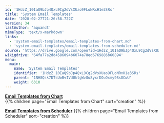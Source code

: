 ```yaml
---
id: '1HdzZ_10IaQ9bJp4QxL9Cg2dVsXUao9FLoNRxH1e3SRs'
title: 'System Email Templates'
date: '2020-02-27T21:26:58.722Z'
version: 34
lastAuthor: 'aquandt'
mimeType: 'text/x-markdown'
links:
  - 'system-email-templates/email-templates-from-chart.md'
  - 'system-email-templates/email-templates-from-scheduler.md'
source: 'https://drive.google.com/open?id=1HdzZ_10IaQ9bJp4QxL9Cg2dVsXUao9FLoNRxH1e3SRs'
wikigdrive: '64fa77a2dd4586094b6074a78ed6769886b60894'
menu:
  main:
    name: 'System Email Templates'
    identifier: '1HdzZ_10IaQ9bJp4QxL9Cg2dVsXUao9FLoNRxH1e3SRs'
    parent: '1NH8Qsk7DTsUoBvIVdUktgWvOu8yxrDOuOxmy9SsOCwU'
    weight: 6310
---
```





[**Email Templates from Chart**](system-email-templates/email-templates-from-chart.md)  
{{% children page="Email Templates from Chart" sort="creation" %}}


[**Email Templates from Scheduler**](system-email-templates/email-templates-from-scheduler.md)
{{% children page="Email Templates from Scheduler" sort="creation" %}}
